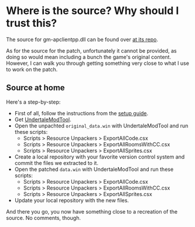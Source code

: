 # Where is the source? Why should I trust this?

The source for gm-apclientpp.dll can be found over [at its repo](https://github.com/black-sliver/gm-apclientpp).

As for the source for the patch, unfortunately it cannot be provided, as doing so would mean including a bunch the game's original content.
However, I can walk you through getting something very close to what I use to work on the patch.

## Source at home

Here's a step-by-step:

- First of all, follow the instructions from the [setup guide](SETUP.md).
- Get [UndertaleModTool](https://github.com/UnderminersTeam/UndertaleModTool).
- Open the unpachted `original_data.win` with UndertaleModTool and run these scripts:
  * Scripts > Resource Unpackers > ExportAllCode.csx
  * Scripts > Resource Unpackers > ExportAllRoomsWithCC.csx
  * Scripts > Resource Unpackers > ExportAllSprites.csx
- Create a local repository with your favorite version control system and commit the files we extracted to it.
- Open the patched `data.win` with UndertaleModTool and run these scripts:
  * Scripts > Resource Unpackers > ExportAllCode.csx
  * Scripts > Resource Unpackers > ExportAllRoomsWithCC.csx
  * Scripts > Resource Unpackers > ExportAllSprites.csx
- Update your local repository with the new files.

And there you go, you now have something close to a recreation of the source. No comments, though.

